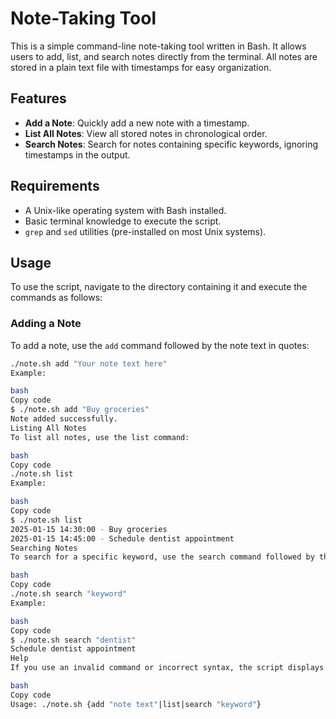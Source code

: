 # Note-Taking Tool

This is a simple command-line note-taking tool written in Bash. It allows users to add, list, and search notes directly from the terminal. All notes are stored in a plain text file with timestamps for easy organization.

## Features
- **Add a Note**: Quickly add a new note with a timestamp.
- **List All Notes**: View all stored notes in chronological order.
- **Search Notes**: Search for notes containing specific keywords, ignoring timestamps in the output.

## Requirements
- A Unix-like operating system with Bash installed.
- Basic terminal knowledge to execute the script.
- `grep` and `sed` utilities (pre-installed on most Unix systems).

## Usage
To use the script, navigate to the directory containing it and execute the commands as follows:

### Adding a Note
To add a note, use the `add` command followed by the note text in quotes:
```bash
./note.sh add "Your note text here"
Example:

bash
Copy code
$ ./note.sh add "Buy groceries"
Note added successfully.
Listing All Notes
To list all notes, use the list command:

bash
Copy code
./note.sh list
Example:

bash
Copy code
$ ./note.sh list
2025-01-15 14:30:00 - Buy groceries
2025-01-15 14:45:00 - Schedule dentist appointment
Searching Notes
To search for a specific keyword, use the search command followed by the keyword:

bash
Copy code
./note.sh search "keyword"
Example:

bash
Copy code
$ ./note.sh search "dentist"
Schedule dentist appointment
Help
If you use an invalid command or incorrect syntax, the script displays usage instructions:

bash
Copy code
Usage: ./note.sh {add "note text"|list|search "keyword"}
